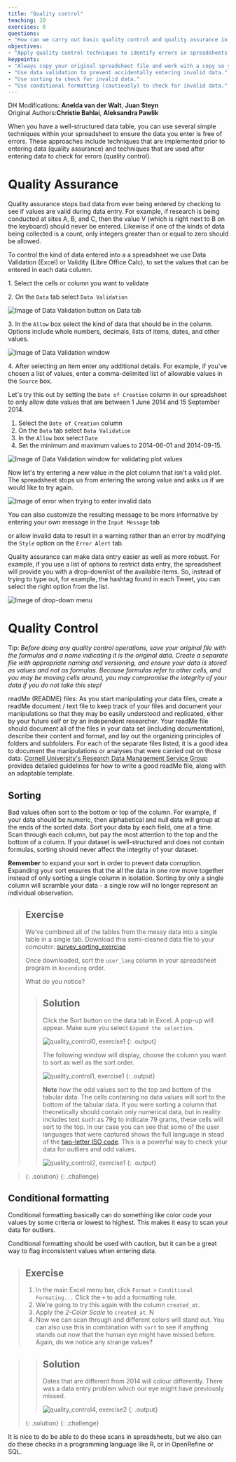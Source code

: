 ```yaml
---
title: "Quality control"
teaching: 20
exercises: 0
questions:
- "How can we carry out basic quality control and quality assurance in spreadsheets?"
objectives:
- "Apply quality control techniques to identify errors in spreadsheets and limit incorrect data entry."
keypoints:
- "Always copy your original spreadsheet file and work with a copy so you don't affect the raw data."
- "Use data validation to prevent accidentally entering invalid data."
- "Use sorting to check for invalid data."
- "Use conditional formatting (cautiously) to check for invalid data."
---
```


DH Modifications: **Anelda van der Walt**, **Juan Steyn** <br>
Original Authors:**Christie Bahlai**, **Aleksandra Pawlik**<br>

When you have a well-structured data table, you can use several simple
techniques within your spreadsheet to ensure the data you enter is
free of errors. These approaches include techniques that are
implemented prior to entering data (quality assurance) and
techniques that are used after entering data to check for errors
(quality control).

# Quality Assurance

Quality assurance stops bad data from ever being entered by checking to see if
values are valid during data entry. For example, if research is being conducted
at sites A, B, and C, then the value V (which is right next to B on the
keyboard) should never be entered. Likewise if one of the kinds of data being
collected is a count, only integers greater than or equal to zero should be
allowed.

To control the kind of data entered into a a spreadsheet we use Data Validation
(Excel) or Validity (Libre Office Calc), to set the values that can be entered
in each data column.

1\. Select the cells or column you want to validate

2\. On the `Data` tab select `Data Validation`

![Image of Data Validation button on Data tab](../fig/04-qc-validation-01.png)

3\. In the `Allow` box select the kind of data that should be in the
   column. Options include whole numbers, decimals, lists of items, dates, and
   other values.

![Image of Data Validation window](../fig/04-qc-validation-02.png)
   
4\. After selecting an item enter any additional details. For example, if you've
   chosen a list of values, enter a comma-delimited list of allowable
   values in the `Source` box.

Let's try this out by setting the `Date of Creation` column in our spreadsheet to only allow
date values that are between 1 June 2014 and 15 September 2014.

1. Select the `Date of Creation` column
2. On the `Data` tab select `Data Validation`
3. In the `Allow` box select `Date`
4. Set the minimum and maximum values to 2014-06-01 and 2014-09-15.

![Image of Data Validation window for validating plot values](../fig/04-qc-validation-03.png)

Now let's try entering a new value in the plot column that isn't a valid
plot. The spreadsheet stops us from entering the wrong value and asks us if we
would like to try again.

![Image of error when trying to enter invalid data](../fig/04-qc-validation-04.png)

You can also customize the resulting message to be more informative by entering
your own message in the `Input Message` tab

or allow invalid data to result in a warning rather than an error by modifying the `Style`
option on the `Error Alert` tab.

Quality assurance can make data entry easier as well as more robust. For
example, if you use a list of options to restrict data entry, the spreadsheet
will provide you with a drop-downlist of the available items. So, instead of
trying to type out, for example, the hashtag found in each Tweet, you can select the
right option from the list.

![Image of drop-down menu](../fig/04-validation-list.png)

# Quality Control

Tip: *Before doing any quality control operations, save your original file with the formulas and a name indicating it is the original
data. Create a separate file with appropriate naming and versioning, and ensure your data is stored as values and not as formulas. 
Because formulas refer to other cells, and you may be moving cells around, you may compromise the integrity of your data if you do not
take this step!*

readMe (README) files: As you start manipulating your data files, create a readMe document / text file to keep track of your files and
document your manipulations so that they may be easily understood and replicated, either by your future self or by an independent
researcher. Your readMe file should document all of the files in your data set (including documentation), describe their content and
format, and lay out the organizing principles of folders and subfolders. For each of the separate files listed, it is a good idea to
document the manipulations or analyses that were carried out on those data. 
[Cornell University's Research Data Management Service Group](https://data.research.cornell.edu/content/readme) provides detailed
guidelines for how to write a good readMe file, along with an adaptable template.

## Sorting
Bad values often sort to the bottom or top of the column. For example, if your data should be numeric, then alphabetical and null data
will group at the ends of the sorted data. Sort your data by each field, one at a time. Scan through each column, but pay the most
attention to the top and the bottom of a column. 
If your dataset is well-structured and does not contain formulas, sorting should never affect the integrity of your dataset.

**Remember** to expand your sort in order to prevent data corruption. Expanding your sort ensures that the all the data in one row move together instead of only sorting a single column in isolation. Sorting by only a single column will scramble your data - a single row will no longer represent an individual observation.

> ## Exercise   
>
> We've combined all of the tables from the messy data into a single table in a single tab. Download this semi-cleaned data file to your computer: [survey_sorting_exercise](data/digital-humanities/Twitter_sorting_cleaning.xlsx)
>
> Once downloaded, sort the `user_lang` column in your spreadsheet program in `Ascending` order. 
>
> What do you notice?
>
> > ## Solution
> > 
> > Click the Sort button on the data tab in Excel. A pop-up will appear. Make sure you select `Expand the selection`.
> >
> > ![quality_control0, exercise1](../fig/04-qc-sorting-expand-selection.png)
> > {: .output}
> >
> > The following window will display, choose the column you want to sort as well as the sort order.
> >
> > ![quality_control1, exercise1](../fig/04-qc-sorting-options.png)
> > {: .output}
> > 
> > 
> > **Note** how the odd values sort to the top and bottom of the tabular data. 
> > The cells containing no data values will sort to the bottom of the tabular data. If you were sorting a column that theoretically should contain only numerical data, but in reality includes text such as 79g to indicate 79 grams, these cells will sort to the top. In our case you can see that some of the user languages that were captured shows the full language in stead of the [two-letter ISO code](http://www.science.co.il/language/Codes.php). This is a powerful way to check your data for outliers and odd values.
> > 
> > ![quality_control2, exercise1](../fig/04-qc-sorting.png)
> > {: .output}

> > 
> {: .solution}
{: .challenge}



## Conditional formatting ##
Conditional formatting basically can do something like color code your values by some
criteria or lowest to highest. This makes it easy to scan your data for outliers.

Conditional formatting should be used with caution, but it can be a great way to flag inconsistent values when entering data.

> ## Exercise
> 1. In the main Excel menu bar, click `Format` > `Conditional Formating...` Click the `+` to add a formatting rule.
> 2. We're going to try this again with the column `created_at`. 
> 3. Apply the *2-Color Scale* to `created_at`. N
> 4. Now we can scan through and different colors will stand out. You can also use this in combination with `sort` to see if anything stands out now that the human eye might have
missed before. Again, do we notice any strange values?

> 
> > ## Solution
> > 
> > Dates that are different from 2014 will colour differently. There was a data entry problem which our eye might have previously missed.
> >
> > ![quality_control4, exercise2](fig/04-qc-conditional-formatting.png)
> > {: .output}
> > 
> {: .solution}
{: .challenge} 

It is nice to do be able to do these scans in spreadsheets, but we also can do these
checks in a programming language like R, or in OpenRefine or SQL. 
